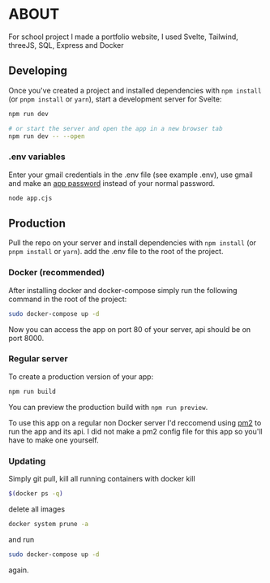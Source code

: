 # ABOUT

For school project I made a portfolio website, I used Svelte, Tailwind, threeJS, SQL, Express and Docker



## Developing

Once you've created a project and installed dependencies with `npm install` (or `pnpm install` or `yarn`), start a development server for Svelte:

```bash
npm run dev

# or start the server and open the app in a new browser tab
npm run dev -- --open
```

### .env variables

Enter your gmail credentials in the .env file (see example .env), use gmail and make an [app password](https://support.google.com/accounts/answer/185833?hl=en) instead of your normal password.

```bash
node app.cjs
```

## Production

Pull the repo on your server and install dependencies with `npm install` (or `pnpm install` or `yarn`).
add the .env file to the root of the project.

### Docker (recommended)

After installing docker and docker-compose simply run the following command in the root of the project:

```bash
sudo docker-compose up -d
```

Now you can access the app on port 80 of your server, api should be on port 8000.


### Regular server
To create a production version of your app:

```bash
npm run build
```

You can preview the production build with `npm run preview`.

To use this app on a regular non Docker server I'd reccomend using [pm2](https://pm2.keymetrics.io/) to run the app and its api.
I did not make a pm2 config file for this app so you'll have to make one yourself.


### Updating

Simply git pull, kill all running containers with docker kill 
```bash
$(docker ps -q)
```
delete all images 
```bash
docker system prune -a
``` 
and run
 ```bash
sudo docker-compose up -d
  ``` 
again.
